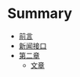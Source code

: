 # Summary

* [前言](README.md)
* [新闻接口](chapter1.md)
* [第二章](di_er_zhang.md)
   * [文章](wen_zhang.md)

